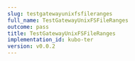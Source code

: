 ```yaml
---
slug: testgatewayunixfsfileranges
full_name: TestGatewayUnixFSFileRanges
outcome: pass
title: TestGatewayUnixFSFileRanges
implementation_id: kubo-ter
version: v0.0.2
---
```


